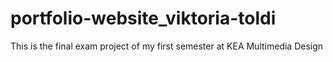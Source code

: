 # portfolio-website_viktoria-toldi
This is the final exam project of my first semester at KEA Multimedia Design
